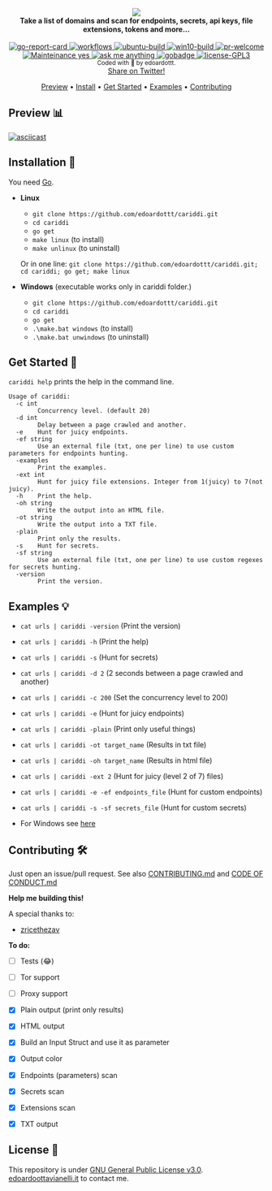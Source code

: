 <p align="center">
  <img src="https://github.com/edoardottt/images/blob/main/cariddi/logo.png"><br>
  <b>Take a list of domains and scan for endpoints, secrets, api keys, file extensions, tokens and more...</b><br>
  <br>
  <!-- go-report-card -->
  <a href="https://goreportcard.com/report/github.com/edoardottt/cariddi">
    <img src="https://goreportcard.com/badge/github.com/edoardottt/cariddi" alt="go-report-card" />
  </a>
  <!-- workflows -->
  <a href="https://edoardoottavianelli.it">
    <img src="https://github.com/edoardottt/cariddi/workflows/Go/badge.svg?branch=main" alt="workflows" />
  </a>
  <!-- ubuntu-build -->
  <a href="https://edoardoottavianelli.it">
    <img src="https://github.com/edoardottt/images/blob/main/cariddi/ubuntu-build.svg" alt="ubuntu-build" />
  </a>
  <!-- win10-build -->
  <a href="https://edoardoottavianelli.it">
    <img src="https://github.com/edoardottt/images/blob/main/cariddi/win10.svg" alt="win10-build" />
  </a>
  <!-- pr-welcome -->
  <a href="https://edoardoottavianelli.it">
    <img src="https://github.com/edoardottt/images/blob/main/cariddi/pr-welcome.svg" alt="pr-welcome" />
  </a>

  <br>
  
  <!-- mainteinance -->
  <a href="https://edoardoottavianelli.it">
    <img src="https://github.com/edoardottt/images/blob/main/cariddi/maintained-yes.svg" alt="Mainteinance yes" />
  </a>
  <!-- ask-me-anything -->
  <a href="https://edoardoottavianelli.it">
    <img src="https://github.com/edoardottt/images/blob/main/cariddi/ask-me-anything.svg" alt="ask me anything" />
  </a>
  <!-- gobadge -->
  <a href="https://edoardoottavianelli.it">
    <img src="https://github.com/edoardottt/images/blob/main/cariddi/gobadge" alt="gobadge" />
  </a>
  <!-- license GPLv3.0 -->
  <a href="https://github.com/edoardottt/cariddi/blob/master/LICENSE">
    <img src="https://github.com/edoardottt/images/blob/main/cariddi/license-GPL3.svg" alt="license-GPL3" />
  </a>
  <br>
  <sub>
    Coded with 💙 by edoardottt.
  </sub>
  <br>
  <!--Tweet button-->
  <a href="https://twitter.com/intent/tweet?text=Take%20a%20list%20of%20domains%20and%20scan%20for%20endpoints%2C%20secrets%2C%20api%20keys%2C%20file%20extensions%2C%20tokens%20and%20more...%20%23linux%20%23infosec%20%23bugbounty%20%23security%20%23golang%20%23github%20%23oss%20https%3A//github.com/edoardottt/cariddi" target="_blank">Share on Twitter!
  </a>
</p>
<p align="center">
  <a href="#preview-bar_chart">Preview</a> •
  <a href="#installation-">Install</a> •
  <a href="#get-started-">Get Started</a> •
  <a href="#examples-">Examples</a> •
  <a href="#contributing-">Contributing</a>
</p>

Preview :bar_chart:
----------

[![asciicast](https://asciinema.org/a/415989.svg)](https://asciinema.org/a/415989)

Installation 📡
----------

You need [Go](https://golang.org/).

- **Linux**

  - `git clone https://github.com/edoardottt/cariddi.git`
  - `cd cariddi`
  - `go get`
  - `make linux` (to install)
  - `make unlinux` (to uninstall)

  Or in one line: `git clone https://github.com/edoardottt/cariddi.git; cd cariddi; go get; make linux`

- **Windows** (executable works only in cariddi folder.)

  - `git clone https://github.com/edoardottt/cariddi.git`
  - `cd cariddi`
  - `go get`
  - `.\make.bat windows` (to install)    
  - `.\make.bat unwindows` (to uninstall)

Get Started 🎉
----------

`cariddi help` prints the help in the command line.

```
Usage of cariddi:
  -c int
    	Concurrency level. (default 20)
  -d int
    	Delay between a page crawled and another.
  -e	Hunt for juicy endpoints.
  -ef string
    	Use an external file (txt, one per line) to use custom parameters for endpoints hunting.
  -examples
    	Print the examples.
  -ext int
    	Hunt for juicy file extensions. Integer from 1(juicy) to 7(not juicy).
  -h	Print the help.
  -oh string
    	Write the output into an HTML file.
  -ot string
    	Write the output into a TXT file.
  -plain
    	Print only the results.
  -s	Hunt for secrets.
  -sf string
    	Use an external file (txt, one per line) to use custom regexes for secrets hunting.
  -version
    	Print the version.
```


Examples 💡
----------

  - `cat urls | cariddi -version` (Print the version)
  - `cat urls | cariddi -h` (Print the help)
  - `cat urls | cariddi -s` (Hunt for secrets)
  - `cat urls | cariddi -d 2` (2 seconds between a page crawled and another)
  - `cat urls | cariddi -c 200` (Set the concurrency level to 200)
  - `cat urls | cariddi -e` (Hunt for juicy endpoints)
  - `cat urls | cariddi -plain` (Print only useful things)
  - `cat urls | cariddi -ot target_name` (Results in txt file)
  - `cat urls | cariddi -oh target_name` (Results in html file)
  - `cat urls | cariddi -ext 2` (Hunt for juicy (level 2 of 7) files)
  - `cat urls | cariddi -e -ef endpoints_file` (Hunt for custom endpoints)
  - `cat urls | cariddi -s -sf secrets_file` (Hunt for custom secrets)

  - For Windows see [here](https://stackoverflow.com/questions/14574170/how-do-i-use-a-pipe-to-redirect-the-output-of-one-command-to-the-input-of-anothe) 

Contributing 🛠
-------

Just open an issue/pull request. See also [CONTRIBUTING.md](https://github.com/edoardottt/cariddi/blob/master/CONTRIBUTING.md) and [CODE OF CONDUCT.md](https://github.com/edoardottt/cariddi/blob/master/CODE_OF_CONDUCT.md)

**Help me building this!**

A special thanks to:

  - [zricethezav](https://github.com/zricethezav/gitleaks/blob/master/config/default.go)

**To do:**

  - [ ] Tests (😂)
  
  - [ ] Tor support
  
  - [ ] Proxy support

  - [x] Plain output (print only results)
  
  - [x] HTML output
  
  - [x] Build an Input Struct and use it as parameter

  - [x] Output color

  - [x] Endpoints (parameters) scan

  - [x] Secrets scan

  - [x] Extensions scan
  
  - [x] TXT output
  
License 📝
-------

This repository is under [GNU General Public License v3.0](https://github.com/edoardottt/cariddi/blob/main/LICENSE).  
[edoardoottavianelli.it](https://www.edoardoottavianelli.it) to contact me.
